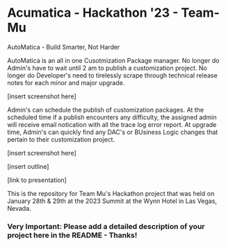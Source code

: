 # Acumatica - Hackathon '23 - Team-Mu

AutoMatica - Build Smarter, Not Harder

AutoMatica is an all in one Cusotmization Package manager. 
No longer do Admin's have to wait until 2 am to publish a customization project.
No longer do Developer's need to tirelessly scrape through technical release notes for each minor and major upgrade.


[insert screenshot here]



Admin's can schedule the publish of customization packages. At the scheduled time if a publish encounters any difficulty, the assigned admin will receive email notication with all the trace log error report. 
At upgrade time, Admin's can quickly find any DAC's or BUsiness Logic changes that pertain to their customization project. 


[insert screenshot here]


[insert outline]



[link to presentation]


This is the repository for Team Mu's Hackathon project that was held on January 28th & 29th at the 2023 Summit at the Wynn Hotel in Las Vegas, Nevada.

### Very Important: Please add a detailed description of your project here in the README - Thanks!
